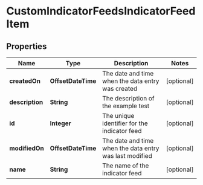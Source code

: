 

# CustomIndicatorFeedsIndicatorFeedItem


## Properties

| Name | Type | Description | Notes |
|------------ | ------------- | ------------- | -------------|
|**createdOn** | **OffsetDateTime** | The date and time when the data entry was created |  [optional] |
|**description** | **String** | The description of the example test |  [optional] |
|**id** | **Integer** | The unique identifier for the indicator feed |  [optional] |
|**modifiedOn** | **OffsetDateTime** | The date and time when the data entry was last modified |  [optional] |
|**name** | **String** | The name of the indicator feed |  [optional] |



